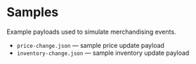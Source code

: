 # Samples

Example payloads used to simulate merchandising events.

- `price-change.json` — sample price update payload
- `inventory-change.json` — sample inventory update payload
